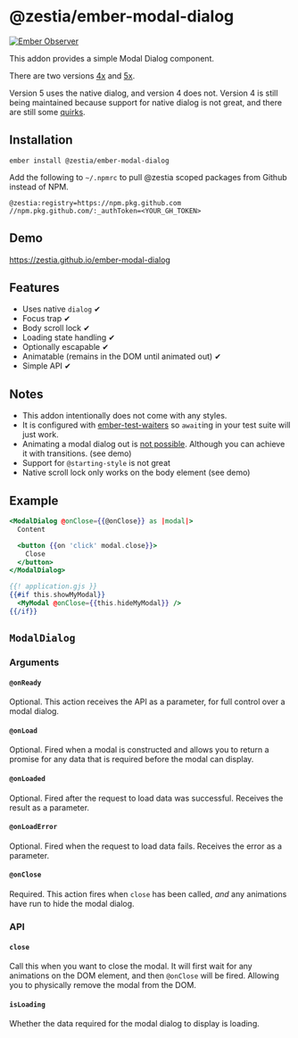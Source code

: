 # @zestia/ember-modal-dialog

[![Ember Observer][ember-observer-badge]][ember-observer-url]

<!-- [![GitHub Actions][github-actions-badge]][github-actions-url] -->

[npm-badge]: https://img.shields.io/npm/v/@zestia/ember-modal-dialog.svg
[npm-badge-url]: https://www.npmjs.com/package/@zestia/ember-modal-dialog
[github-actions-badge]: https://github.com/zestia/ember-modal-dialog/workflows/CI/badge.svg
[github-actions-url]: https://github.com/zestia/ember-modal-dialog/actions
[ember-observer-badge]: https://emberobserver.com/badges/-zestia-ember-modal-dialog.svg
[ember-observer-url]: https://emberobserver.com/addons/@zestia/ember-modal-dialog

This addon provides a simple Modal Dialog component.

There are two versions [4x](https://github.com/zestia/ember-modal-dialog/blob/4x/README.md) and [5x](https://github.com/zestia/ember-modal-dialog/blob/main/README.md).

Version 5 uses the native dialog, and version 4 does not. Version 4 is still being maintained because support for native dialog is not great, and there are still some [quirks](#notes).

## Installation

```
ember install @zestia/ember-modal-dialog
```

Add the following to `~/.npmrc` to pull @zestia scoped packages from Github instead of NPM.

```
@zestia:registry=https://npm.pkg.github.com
//npm.pkg.github.com/:_authToken=<YOUR_GH_TOKEN>
```

## Demo

https://zestia.github.io/ember-modal-dialog

## Features

- Uses native `dialog` ✔︎
- Focus trap ✔︎
- Body scroll lock ✔︎
- Loading state handling ✔︎
- Optionally escapable ✔︎
- Animatable (remains in the DOM until animated out) ✔︎
- Simple API ✔︎

## Notes

- This addon intentionally does not come with any styles.
- It is configured with [ember-test-waiters](https://github.com/emberjs/ember-test-waiters) so `await`ing in your test suite will just work.
- Animating a modal dialog out is [not possible](https://developer.mozilla.org/en-US/docs/Web/HTML/Element/dialog#dialog_keyframe_animations#css_3). Although you can achieve it with transitions. (see demo)
- Support for `@starting-style` is not great
- Native scroll lock only works on the body element (see demo)

## Example

```handlebars
<ModalDialog @onClose={{@onClose}} as |modal|>
  Content

  <button {{on 'click' modal.close}}>
    Close
  </button>
</ModalDialog>
```

```handlebars
{{! application.gjs }}
{{#if this.showMyModal}}
  <MyModal @onClose={{this.hideMyModal}} />
{{/if}}
```

## `ModalDialog`

### Arguments

#### `@onReady`

Optional. This action receives the API as a parameter, for full control over a modal dialog.

#### `@onLoad`

Optional. Fired when a modal is constructed and allows you to return a promise for any data that is required before the modal can display.

#### `@onLoaded`

Optional. Fired after the request to load data was successful. Receives the result as a parameter.

#### `@onLoadError`

Optional. Fired when the request to load data fails. Receives the error as a parameter.

#### `@onClose`

Required. This action fires when `close` has been called, _and_ any animations have run to hide the modal dialog.

### API

#### `close`

Call this when you want to close the modal. It will first wait for any animations on the DOM element, and then `@onClose` will be fired. Allowing you to physically remove the modal from the DOM.

#### `isLoading`

Whether the data required for the modal dialog to display is loading.
